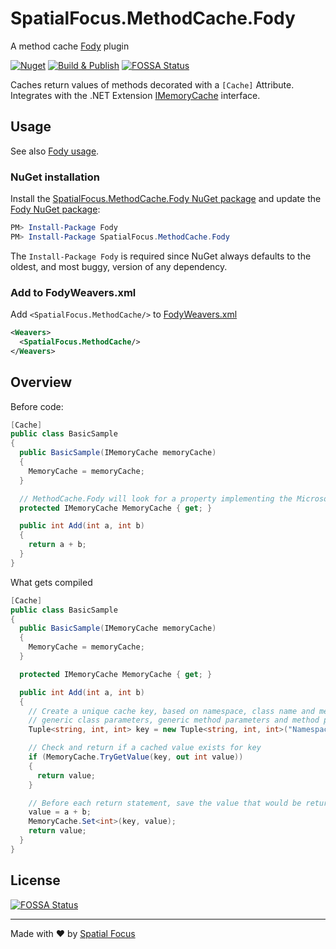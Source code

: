 # SpatialFocus.MethodCache.Fody

A method cache [Fody](https://github.com/Fody/Home/) plugin

[![Nuget](https://img.shields.io/nuget/v/SpatialFocus.MethodCache.Fody)](https://www.nuget.org/packages/SpatialFocus.MethodCache.Fody/)
[![Build & Publish](https://github.com/SpatialFocus/MethodCache.Fody/workflows/Build%20&%20Publish/badge.svg)](https://github.com/SpatialFocus/MethodCache.Fody/actions)
[![FOSSA Status](https://app.fossa.com/api/projects/git%2Bgithub.com%2FSpatialFocus%2FMethodCache.Fody.svg?type=shield)](https://app.fossa.com/projects/git%2Bgithub.com%2FSpatialFocus%2FMethodCache.Fody?ref=badge_shield)

Caches return values of methods decorated with a `[Cache]` Attribute. Integrates with the .NET Extension [IMemoryCache](https://docs.microsoft.com/en-us/dotnet/api/microsoft.extensions.caching.memory.imemorycache) interface.

## Usage

See also [Fody usage](https://github.com/Fody/Home/blob/master/pages/usage.md).

### NuGet installation

Install the [SpatialFocus.MethodCache.Fody NuGet package](https://nuget.org/packages/SpatialFocus.MethodCache.Fody/) and update the [Fody NuGet package](https://nuget.org/packages/Fody/):

```powershell
PM> Install-Package Fody
PM> Install-Package SpatialFocus.MethodCache.Fody
```

The `Install-Package Fody` is required since NuGet always defaults to the oldest, and most buggy, version of any dependency.

### Add to FodyWeavers.xml

Add `<SpatialFocus.MethodCache/>` to [FodyWeavers.xml](https://github.com/Fody/Home/blob/master/pages/usage.md#add-fodyweaversxml)

```xml
<Weavers>
  <SpatialFocus.MethodCache/>
</Weavers>
```

## Overview

Before code:

```csharp
[Cache]
public class BasicSample
{
  public BasicSample(IMemoryCache memoryCache)
  {
    MemoryCache = memoryCache;
  }

  // MethodCache.Fody will look for a property implementing the Microsoft.Extensions.Caching.Memory.IMemoryCache interface
  protected IMemoryCache MemoryCache { get; }

  public int Add(int a, int b)
  {
    return a + b;
  }
}
```

What gets compiled

```csharp
[Cache]
public class BasicSample
{
  public BasicSample(IMemoryCache memoryCache)
  {
    MemoryCache = memoryCache;
  }

  protected IMemoryCache MemoryCache { get; }

  public int Add(int a, int b)
  {
    // Create a unique cache key, based on namespace, class name and method name as first parameter and corresponding
    // generic class parameters, generic method parameters and method parameters
    Tuple<string, int, int> key = new Tuple<string, int, int>("Namespace.BasicSample.Add", a, b);

    // Check and return if a cached value exists for key
    if (MemoryCache.TryGetValue(key, out int value))
    {
      return value;
    }

    // Before each return statement, save the value that would be returned in the cache
    value = a + b;
    MemoryCache.Set<int>(key, value);
    return value;
  }
}
```

## License
[![FOSSA Status](https://app.fossa.com/api/projects/git%2Bgithub.com%2FSpatialFocus%2FMethodCache.Fody.svg?type=large)](https://app.fossa.com/projects/git%2Bgithub.com%2FSpatialFocus%2FMethodCache.Fody?ref=badge_large)

----

Made with :heart: by [Spatial Focus](https://spatial-focus.net/)